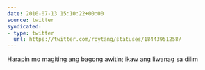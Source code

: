 ```yaml
---
date: 2010-07-13 15:10:22+00:00
source: twitter
syndicated:
- type: twitter
  url: https://twitter.com/roytang/statuses/18443951258/
---
```


Harapin mo magiting ang bagong awitin; ikaw ang liwanag sa dilim